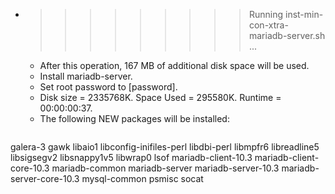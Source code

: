 * >>>>>>>>> Running inst-min-con-xtra-mariadb-server.sh ...
  * After this operation, 167 MB of additional disk space will be used.
  * Install mariadb-server.
  * Set root password to [password].
  * Disk size = 2335768K. Space Used = 295580K. Runtime = 00:00:00:37.
  * The following NEW packages will be installed:
  ```bash
galera-3 gawk libaio1 libconfig-inifiles-perl libdbi-perl
libmpfr6 libreadline5 libsigsegv2 libsnappy1v5 libwrap0
lsof mariadb-client-10.3 mariadb-client-core-10.3 mariadb-common mariadb-server
mariadb-server-10.3 mariadb-server-core-10.3 mysql-common psmisc socat
  ```
